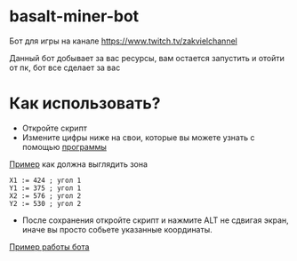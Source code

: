 # basalt-miner-bot
Бот для игры на канале https://www.twitch.tv/zakvielchannel

Данный бот добывает за вас ресурсы, вам остается запустить и отойти от пк, бот все сделает за вас

# Как использовать?

* Откройте скрипт
* Измените цифры ниже на свои, которые вы можете узнать с помощью [программы](https://github.com/ElektroStudios/Mouse-Point-Viewer/releases)

[Пример](https://photo-screen.ru/i/gx9hIVKEI) как должна выглядить зона

```
X1 := 424 ; угол 1
Y1 := 375 ; угол 1
X2 := 576 ; угол 2
Y2 := 530 ; угол 2
```
* После сохранения откройте скрипт и нажмите ALT не сдвигая экран, иначе вы просто собьете указанные координаты.

[Пример работы бота](https://www.youtube.com/shorts/K6GihuNelQg)
